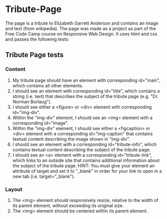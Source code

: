 # Tribute-Page

The page is a tribute to Elizabeth Garrett Anderson and contains an image and
text (from wikipedia).
The page was made as a project as part of the Free Code Camp course on
Responsive Web Design.  It uses html and css and passes the following tests:

## Tribute Page tests

### Content

1. My tribute page should have an element with corresponding id="main", which
contains all other elements.
2. I should see an element with corresponding id="title", which contains a
string (i.e. text) that describes the subject of the tribute page (e.g. "Dr.
Norman Borlaug").
3. I should see either a &lt;figure&gt; or &lt;div&gt; element with
corresponding id="img-div".
4. Within the "img-div" element, I should see an &lt;img&gt; element with a
corresponding id="image".
5. Within the "img-div" element, I should see either a &lt;figcaption&gt; or
&lt;div&gt; element with a corresponding id="img-caption" that contains textual
content describing the image shown in "img-div".
6. I should see an element with a corresponding id="tribute-info", which
contains textual content describing the subject of the tribute page.
7. I should see an &lt;a&gt; element with a corresponding id="tribute-link",
which links to an outside site that contains additional information about the
subject of the tribute page. HINT: You must give your element an attribute of
target and set it to "\_blank" in order for your link to open in a new tab (i.e.
target="\_blank").

### Layout
1. The &lt;img&gt; element should responsively resize, relative to the width of
its parent element, without exceeding its original size.
2. The &lt;img&gt; element should be centered within its parent element.

